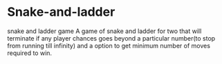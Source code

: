 # Snake-and-ladder
snake and ladder game 
A game of snake and ladder for two that will terminate if any player chances goes beyond a particular number(to stop from running till infinity) and a option to get minimum
number of moves required to win.
